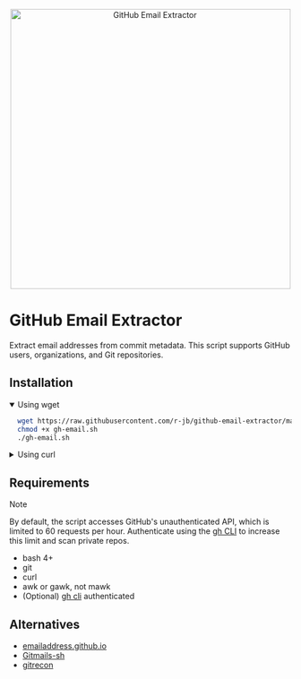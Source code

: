 <p align="center">
  <img src="https://raw.githubusercontent.com/r-jb/github-email-extractor/media/showcase.webp" alt="GitHub Email Extractor" height="500">
</p>

# GitHub Email Extractor

Extract email addresses from commit metadata.
This script supports GitHub users, organizations, and Git repositories.

## Installation

<details open><summary>Using wget</summary>

```bash
  wget https://raw.githubusercontent.com/r-jb/github-email-extractor/main/gh-email.sh
  chmod +x gh-email.sh
  ./gh-email.sh
```

</details>

<details><summary>Using curl</summary>

```bash
  curl -O https://raw.githubusercontent.com/r-jb/github-email-extractor/main/gh-email.sh
  chmod +x gh-email.sh
  ./gh-email.sh
```

</details>

## Requirements

> [!NOTE]
> By default, the script accesses GitHub's unauthenticated API, which is limited to 60 requests per hour. Authenticate using the [gh CLI](https://cli.github.com/) to increase this limit and scan private repos.

- bash 4+
- git
- curl
- awk or gawk, not mawk
- (Optional) [gh cli](https://cli.github.com/) authenticated

## Alternatives

- [emailaddress.github.io](https://emailaddress.github.io/)
- [Gitmails-sh](https://github.com/giovanifss/Gitmails-sh)
- [gitrecon](https://github.com/atiilla/gitrecon)
